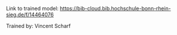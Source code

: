 Link to trained model: https://bib-cloud.bib.hochschule-bonn-rhein-sieg.de/f/14464076 

Trained by: Vincent Scharf 
